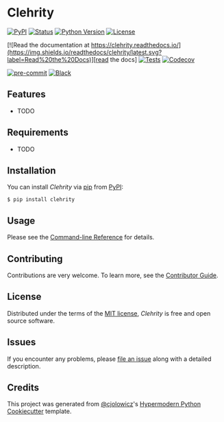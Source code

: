 # Clehrity

[![PyPI](https://img.shields.io/pypi/v/clehrity.svg)][pypi_]
[![Status](https://img.shields.io/pypi/status/clehrity.svg)][status]
[![Python Version](https://img.shields.io/pypi/pyversions/clehrity)][python version]
[![License](https://img.shields.io/pypi/l/clehrity)][license]

[![Read the documentation at https://clehrity.readthedocs.io/](https://img.shields.io/readthedocs/clehrity/latest.svg?label=Read%20the%20Docs)][read the docs]
[![Tests](https://github.com/blengerich/clehrity/workflows/Tests/badge.svg)][tests]
[![Codecov](https://codecov.io/gh/blengerich/clehrity/branch/main/graph/badge.svg)][codecov]

[![pre-commit](https://img.shields.io/badge/pre--commit-enabled-brightgreen?logo=pre-commit&logoColor=white)][pre-commit]
[![Black](https://img.shields.io/badge/code%20style-black-000000.svg)][black]

[pypi_]: https://pypi.org/project/clehrity/
[status]: https://pypi.org/project/clehrity/
[python version]: https://pypi.org/project/clehrity
[read the docs]: https://clehrity.readthedocs.io/
[tests]: https://github.com/blengerich/clehrity/actions?workflow=Tests
[codecov]: https://app.codecov.io/gh/blengerich/clehrity
[pre-commit]: https://github.com/pre-commit/pre-commit
[black]: https://github.com/psf/black

## Features

- TODO

## Requirements

- TODO

## Installation

You can install _Clehrity_ via [pip] from [PyPI]:

```console
$ pip install clehrity
```

## Usage

Please see the [Command-line Reference] for details.

## Contributing

Contributions are very welcome.
To learn more, see the [Contributor Guide].

## License

Distributed under the terms of the [MIT license][license],
_Clehrity_ is free and open source software.

## Issues

If you encounter any problems,
please [file an issue] along with a detailed description.

## Credits

This project was generated from [@cjolowicz]'s [Hypermodern Python Cookiecutter] template.

[@cjolowicz]: https://github.com/cjolowicz
[pypi]: https://pypi.org/
[hypermodern python cookiecutter]: https://github.com/cjolowicz/cookiecutter-hypermodern-python
[file an issue]: https://github.com/blengerich/clehrity/issues
[pip]: https://pip.pypa.io/

<!-- github-only -->

[license]: https://github.com/blengerich/clehrity/blob/main/LICENSE
[contributor guide]: https://github.com/blengerich/clehrity/blob/main/CONTRIBUTING.md
[command-line reference]: https://clehrity.readthedocs.io/en/latest/usage.html
